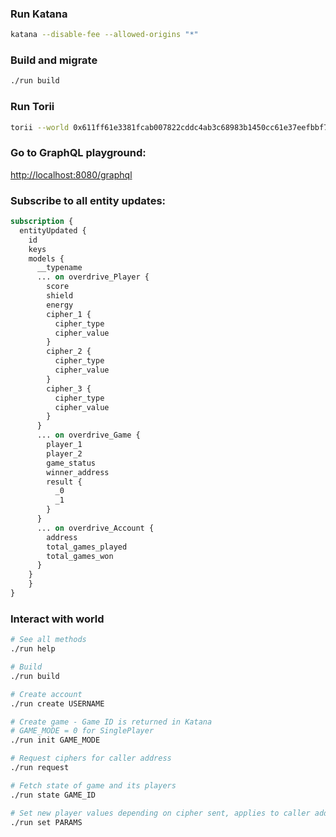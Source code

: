 
### Run Katana
```bash
katana --disable-fee --allowed-origins "*"
```

### Build and migrate
```bash
./run build
```

### Run Torii

```bash
torii --world 0x611ff61e3381fcab007822cddc4ab3c68983b1450cc61e37eefbbf7699e116d
```  
### Go to GraphQL playground:  
[http://localhost:8080/graphql](http://localhost:8080/graphql)  

### Subscribe to all entity updates:  
```graphql
subscription {
  entityUpdated {
    id
    keys
    models {
      __typename
      ... on overdrive_Player {
        score
        shield
        energy
        cipher_1 {
          cipher_type
          cipher_value
        }
        cipher_2 {
          cipher_type
          cipher_value
        }
        cipher_3 {
          cipher_type
          cipher_value
        }
      }
      ... on overdrive_Game {
        player_1
        player_2
        game_status
        winner_address
        result {
          _0
          _1
        }
      }
      ... on overdrive_Account {
        address
        total_games_played
        total_games_won
      }
  	}
	}
}
```

### Interact with world
```bash
# See all methods
./run help

# Build
./run build

# Create account
./run create USERNAME

# Create game - Game ID is returned in Katana
# GAME_MODE = 0 for SinglePlayer
./run init GAME_MODE

# Request ciphers for caller address
./run request

# Fetch state of game and its players
./run state GAME_ID

# Set new player values depending on cipher sent, applies to caller address
./run set PARAMS
```

